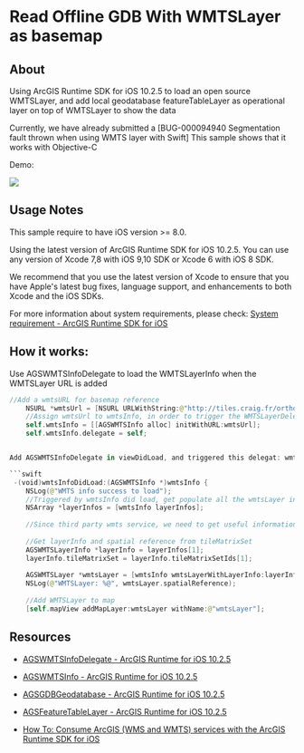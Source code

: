 # Read Offline GDB With WMTSLayer as basemap

## About

Using ArcGIS Runtime SDK for iOS 10.2.5 to load an open source WMTSLayer, and add local geodatabase featureTableLayer as operational layer on top of WMTSLayer to show the data

Currently, we have already submitted a [BUG-000094940 Segmentation fault thrown when using WMTS layer with Swift]
This sample shows that it works with Objective-C

Demo:

![](https://media.giphy.com/media/12HT7KEKAOeCnC/giphy.gif)

## Usage Notes

This sample require to have iOS version >= 8.0.

Using the latest version of ArcGIS Runtime SDK for iOS 10.2.5. You can use any version of Xcode 7,8 with iOS 9,10 SDK or Xcode 6 with iOS 8 SDK.

We recommend that you use the latest version of Xcode to ensure that you have Apple's latest bug fixes, language support, and enhancements to both Xcode and the iOS SDKs.

For more information about system requirements, please check: [System requirement  - ArcGIS Runtime SDK for iOS](https://developers.arcgis.com/ios/swift/guide/system-reqs.htm)

## How it works:

Use AGSWMTSInfoDelegate to load the WMTSLayerInfo when the WMTSLayer URL is added
```swift
//Add a wmtsURL for basemap reference
    NSURL *wmtsUrl = [NSURL URLWithString:@"http://tiles.craig.fr/ortho/service?service=WMTS"];
    //Assign wmtsUrl to wmtsInfo, in order to trigger the WMTSLayerDelegate
    self.wmtsInfo = [[AGSWMTSInfo alloc] initWithURL:wmtsUrl];
    self.wmtsInfo.delegate = self;


Add AGSWMTSInfoDelegate in viewDidLoad, and triggered this delegat: wmtsInfoDidLoad

```swift
 -(void)wmtsInfoDidLoad:(AGSWMTSInfo *)wmtsInfo {
    NSLog(@"WMTS info success to load");
    //Triggered by wmtsInfo did load, get populate all the wmtsLayer info
    NSArray *layerInfos = [wmtsInfo layerInfos];
    
    //Since third party wmts service, we need to get useful information from the xml file. The XML file content an arry of layers, therefore in order to view one specific tile, we need to load one element from the arry.
    
    //Get layerInfo and spatial reference from tileMatrixSet
    AGSWMTSLayerInfo *layerInfo = layerInfos[1];
    layerInfo.tileMatrixSet = layerInfo.tileMatrixSetIds[1];
    
    AGSWMTSLayer *wmtsLayer = [wmtsInfo wmtsLayerWithLayerInfo:layerInfo andSpatialReference:nil];
    NSLog(@"WMTSLayer: %@", wmtsLayer.spatialReference);
    
    //Add WMTSLayer to map
    [self.mapView addMapLayer:wmtsLayer withName:@"wmtsLayer"];

```

## Resources

* [AGSWMTSInfoDelegate - ArcGIS Runtime for iOS 10.2.5](https://developers.arcgis.com/ios/api-reference/protocol_a_g_s_w_m_t_s_info_delegate-p.html)
* [AGSWMTSInfo - ArcGIS Runtime for iOS 10.2.5](https://developers.arcgis.com/ios/api-reference/interface_a_g_s_w_m_t_s_info.html)

* [AGSGDBGeodatabase - ArcGIS Runtime for iOS 10.2.5](https://developers.arcgis.com/ios/api-reference/interface_a_g_s_g_d_b_geodatabase.html)
* [AGSFeatureTableLayer - ArcGIS Runtime for iOS 10.2.5](https://developers.arcgis.com/ios/api-reference/interface_a_g_s_feature_table_layer.html)
* [How To: Consume ArcGIS (WMS and WMTS) services with the ArcGIS Runtime SDK for iOS](http://support.esri.com/technical-article%5C000011861)